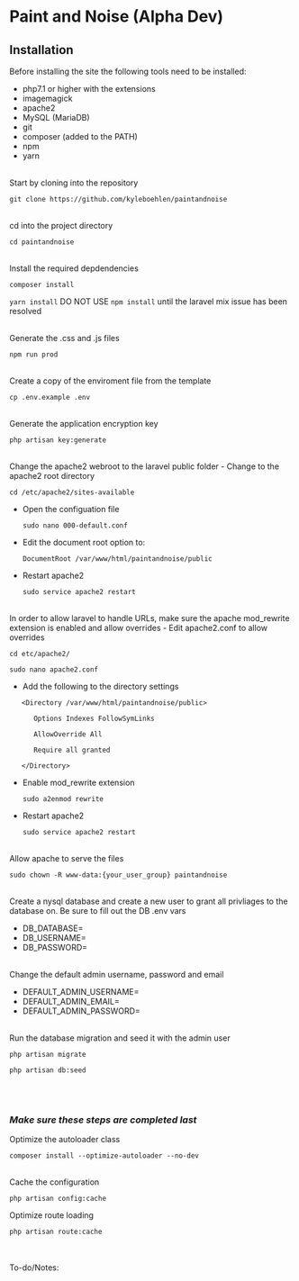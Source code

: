 # Paint and Noise (Alpha Dev)

## Installation
Before installing the site the following tools need to be installed:
- php7.1 or higher with the extensions
- imagemagick
- apache2
- MySQL (MariaDB)
- git
- composer (added to the PATH)
- npm
- yarn

<br/>
Start by cloning into the repository

`git clone https://github.com/kyleboehlen/paintandnoise`

<br/>
cd into the project directory

`cd paintandnoise`

<br/>
Install the required depdendencies

`composer install`

`yarn install` DO NOT USE `npm install` until the laravel mix issue has been resolved

<br/>
Generate the .css and .js files

`npm run prod`

<br/>
Create a copy of the enviroment file from the template

`cp .env.example .env`

<br/>
Generate the application encryption key

`php artisan key:generate`

<br/>
Change the apache2 webroot to the laravel public folder
- Change to the apache2 root directory

   `cd /etc/apache2/sites-available`
- Open the configuation file

   `sudo nano 000-default.conf`
- Edit the document root option to:

   `DocumentRoot /var/www/html/paintandnoise/public`
- Restart apache2

   `sudo service apache2 restart`

<br/>
In order to allow laravel to handle URLs, make sure the apache mod_rewrite extension is enabled and allow overrides
- Edit apache2.conf to allow overrides

   `cd etc/apache2/`

   `sudo nano apache2.conf`
- Add the following to the directory settings

```
   <Directory /var/www/html/paintandnoise/public>

      Options Indexes FollowSymLinks

      AllowOverride All

      Require all granted

   </Directory>
```

- Enable mod_rewrite extension

   `sudo a2enmod rewrite`
- Restart apache2

   `sudo service apache2 restart`

<br/>
Allow apache to serve the files

`sudo chown -R www-data:{your_user_group} paintandnoise`

<br/>
Create a nysql database and create a new user to grant all privliages to the database on. Be sure to fill out the DB .env vars

- DB_DATABASE=
- DB_USERNAME=
- DB_PASSWORD=

<br/>
Change the default admin username, password and email

- DEFAULT_ADMIN_USERNAME=
- DEFAULT_ADMIN_EMAIL=
- DEFAULT_ADMIN_PASSWORD=

<br/>
Run the database migration and seed it with the admin user

`php artisan migrate`

`php artisan db:seed`

<br/><br/>
### _Make sure these steps are completed last_ 

Optimize the autoloader class

   `composer install --optimize-autoloader --no-dev`

<br/>
Cache the configuration

   `php artisan config:cache`


Optimize route loading

   `php artisan route:cache`

<br/><br/>
To-do/Notes: